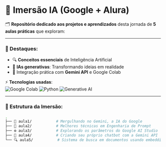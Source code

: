 # 🚀 Imersão IA (Google + Alura) 

🗂️ **Repositório dedicado aos projetos e aprendizados** desta jornada de **5 aulas práticas** que exploram:

---

### 🌟 Destaques:  
- 🔍 **Conceitos essenciais** de Inteligência Artificial  
- 🎨 **IAs generativas**: Transformando ideias em realidade  
- 🤖 Integração prática com **Gemini API** e Google Colab  

⚡ **Tecnologias usadas**:  
![Google Colab](https://img.shields.io/badge/Google_Colab-Notebook-orange?style=flat&logo=google-colab&logoColor=white)
![Python](https://img.shields.io/badge/Python-3776AB?style=flat&logo=python&logoColor=white)
![Generative AI](https://img.shields.io/badge/IA_Generativa-FF6F00?style=flat&logo=ai&logoColor=white)  

---

### 📂 Estrutura da Imersão:  
```bash
.
├── 🚀 aula1/           # Mergulhando no Gemini, a IA do Google  
├── 📝 aula2/           # Melhores técnicas em Engenharia de Prompt  
├── ⚙️ aula3/           # Explorando os parâmetros do Google AI Studio  
├── 🤖 aula4/           # Criando seu próprio chatbot com a Gemini API  
└── 🔍 aula5/           # Sistema de busca em documentos usando embeddings  

